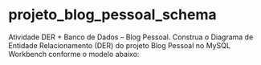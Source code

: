 # projeto_blog_pessoal_schema
Atividade DER + Banco de Dados – Blog Pessoal.  Construa o Diagrama de Entidade Relacionamento (DER) do projeto Blog Pessoal no MySQL Workbench conforme o modelo abaixo:
